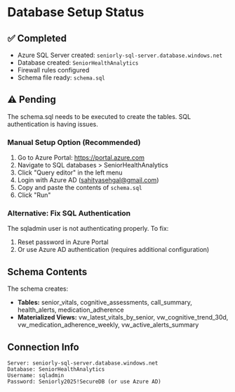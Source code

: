# Database Setup Status

## ✅ Completed
- Azure SQL Server created: `seniorly-sql-server.database.windows.net`
- Database created: `SeniorHealthAnalytics`
- Firewall rules configured
- Schema file ready: `schema.sql`

## ⚠️ Pending
The schema.sql needs to be executed to create the tables. SQL authentication is having issues.

### Manual Setup Option (Recommended)
1. Go to Azure Portal: https://portal.azure.com
2. Navigate to SQL databases > SeniorHealthAnalytics
3. Click "Query editor" in the left menu
4. Login with Azure AD (sahityasehgal@gmail.com)
5. Copy and paste the contents of `schema.sql`
6. Click "Run"

### Alternative: Fix SQL Authentication
The sqladmin user is not authenticating properly. To fix:
1. Reset password in Azure Portal
2. Or use Azure AD authentication (requires additional configuration)

## Schema Contents
The schema creates:
- **Tables:** senior_vitals, cognitive_assessments, call_summary, health_alerts, medication_adherence
- **Materialized Views:** vw_latest_vitals_by_senior, vw_cognitive_trend_30d, vw_medication_adherence_weekly, vw_active_alerts_summary

## Connection Info
```
Server: seniorly-sql-server.database.windows.net
Database: SeniorHealthAnalytics
Username: sqladmin
Password: Seniorly2025!SecureDB (or use Azure AD)
```
